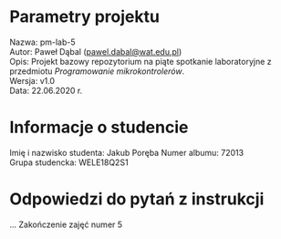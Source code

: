 # Parametry projektu

Nazwa: pm-lab-5  
Autor: Paweł Dąbal (pawel.dabal@wat.edu.pl)  
Opis: Projekt bazowy repozytorium na piąte spotkanie laboratoryjne z przedmiotu _Programowanie mikrokontrolerów_.  
Wersja: v1.0  
Data: 22.06.2020 r.

# Informacje o studencie

Imię i nazwisko studenta: Jakub Poręba 
Numer albumu: 72013  
Grupa studencka: WELE18Q2S1

# Odpowiedzi do pytań z instrukcji
...
Zakończenie zajęć numer 5